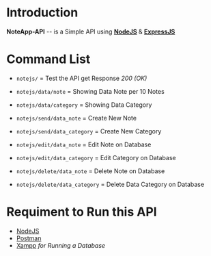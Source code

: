 Introduction
============
**NoteApp-API** -- is a Simple API using **[NodeJS](https://nodejs.org/en/)** & **[ExpressJS](https://expressjs.com/)**

Command List
============
- ```notejs/``` = Test the API get Response *200 (OK)*
- ```notejs/data/note``` = Showing Data Note per 10 Notes
- ```notejs/data/category``` = Showing Data Category

- ```notejs/send/data_note``` = Create New Note
- ```notejs/send/data_category``` = Create New Category


- ```notejs/edit/data_note``` = Edit Note on Database
- ```notejs/edit/data_category``` = Edit Category on Database


- ```notejs/delete/data_note``` = Delete Note on Database
- ```notejs/delete/data_category``` = Delete Data Category on Database

Requiment to Run this API
============
- [NodeJS](https://nodejs.org/en/)
- [Postman](https://www.getpostman.com/)
- [Xampp](https://www.apachefriends.org) *for Running a Database*
